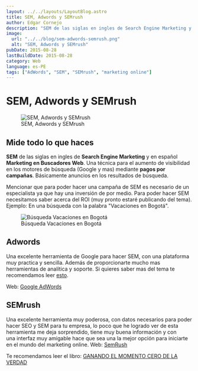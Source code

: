 ```yaml
---
layout: ../../layouts/LayoutBlog.astro
title: SEM, Adwords y SEMrush
author: Edgar Cornejo
description: "SEM de las siglas en ingles de Search Engine Marketing y en español Marketing en Buscadores Web. Una técnica para el aumento de visibilidad en los motores de búsqueda (Google y mas) mediante pagos por campañas. Básicamente anuncios en los resultados de búsqueda."
image:
  url: "../../blog/sem-adwords-semrush.png"
  alt: "SEM, Adwords y SEMrush"
pubDate: 2015-08-28
lastBuildDate: 2015-08-28
category: Web
language: es-PE
tags: ["AdWords", "SEM", "SEMrush", "marketing online"]
---
```


# SEM, Adwords y SEMrush

<figure>
  <img src="../../blog/sem-adwords-semrush.png" alt="SEM, Adwords y SEMrush"/>
  <figcaption>SEM, Adwords y SEMrush</figcaption>
</figure>

## Mide todo lo que haces

**SEM** de las siglas en ingles de **Search Engine Marketing** y en español **Marketing en Buscadores Web**. Una técnica para el aumento de visibilidad en los motores de búsqueda (Google y mas) mediante **pagos por campañas**. Básicamente anuncios en los resultados de búsqueda.

Mencionar que para poder hacer una campaña de SEM es necesario de un especialista ya que hay una inversión de por medio. Para poder hacer SEM necesitamos saber acerca del ROI (muy pronto estaré publicando del tema). Ejemplo: En una búsqueda con la palabra "Vacaciones en Bogotá".

<figure>
  <img src="../../blog/vacaciones-en-bogota.png" alt="Búsqueda Vacaciones en Bogotá"/>
  <figcaption>Búsqueda Vacaciones en Bogotá</figcaption>
</figure>

## Adwords

Una excelente herramienta de Google para hacer SEM, con una plataforma muy practica y sencilla. Además de proporcionarte mucho mas herramientas de analítica y soporte. Si quieres saber mas del tema te recomendamos leer <a href="http://www.thatzad.com/assets/pdf/manual_google_adwords.pdf" title="esto" target="_blank">esto</a>.

Web: <a href="https://adwords.google.com/" title="Google AdWords" target="_blank">Google AdWords</a>

## SEMrush

Una excelente herramienta muy poderosa, con datos necesarios para poder hacer SEO y SEM para tu empresa, lo poco que he logrado ver de esta herramienta me deja sorprendido, tiene muy buena información y con una interfaz muy amigable hace que sea una la mejor opción para iniciarte en el mundo del marketing online. Web: <a href="http://es.semrush.com/" title="SemRush" target="_blank">SemRush</a>

Te recomendamos leer el libro: <a href="https://dl-web.dropbox.com/get/Public/google-zmot-es.pdf?w=AADb0_qwuRPmfVFTeQ97SWqhZaKupK9wgl1RvQFPz3gPAw" title="GANANDO EL MOMENTO CERO DE LA VERDAD" target="_blank">GANANDO EL MOMENTO CERO DE LA VERDAD</a>